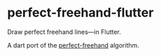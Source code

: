 # perfect-freehand-flutter

Draw perfect freehand lines—in Flutter.

A dart port of the [perfect-freehand](https://github.com/steveruizok/perfect-freehand) algorithm.
